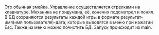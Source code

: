 Это обычная змейка. Управление осуществляется стрелками на клавиатуре. Механика не придумана, её, конечно подсмотрел и понял. В БД сохраняются результаты каждой игры в формате результат-имя(имя пользователя)-дата, которые выводятся в меню при нажатии Esc. Также из меню можно почистить БД. Запуск происходит из main.